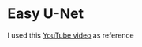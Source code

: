 # Easy U-Net

I used this [YouTube video](https://youtu.be/HS3Q_90hnDg?si=Qie8MvD--4q_7ppn) as reference
